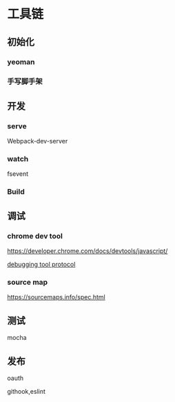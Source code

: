 # 工具链

## 初始化

### yeoman

### 手写脚手架

## 开发

### serve

Webpack-dev-server

### watch

fsevent

### Build

## 调试

### chrome dev tool

https://developer.chrome.com/docs/devtools/javascript/

[debugging tool protocol](https://chromedevtools.github.io/devtools-protocol/)

### source map

https://sourcemaps.info/spec.html

## 测试

mocha



## 发布

oauth

githook,eslint



